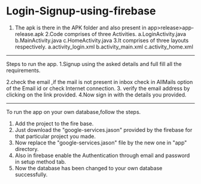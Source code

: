# Login-Signup-using-firebase

1. The apk is there in the APK folder and also present in app>release>app-release.apk
2.Code comprises of three Activities.
  	a.LoginActivity.java
	b.MainActivity.java
	c.HomeActivity.java
3.It comprises of three layouts respectively.
	a.activity_login.xml
	b.activity_main.xml
	c.activity_home.xml
**********************************************************************************
Steps to run the app.
1.Signup using the asked details and full fill all the requirements.


2.check the email ,if the mail is not present in inbox check in AllMails option of the Email id or check Internet connection.
3. verify the email address by clicking on the link provided.
4.Now sign in with the details you provided.


***********************************************************************************
To run the app on your own database,follow the steps.
1. Add the project to the fire base.
2. Just download the "google-services.jason" provided by the firebase for that particular project you made.
3. Now replace the "google-services.jason" file by the new one in "app" directory.
4. Also in firebase enable the Authentication through email and password in setup method tab.
5. Now the database has been changed to your own database successfully.

